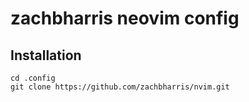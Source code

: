 # zachbharris neovim config

## Installation

```
cd .config
git clone https://github.com/zachbharris/nvim.git
```
